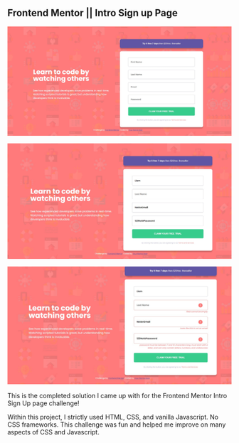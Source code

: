 ## Frontend Mentor || Intro Sign up Page

![Screenshot](images/empty.jpg)

![Screenshot](images/input.jpg)

![Screenshot](images/error.jpg)

This is the completed solution I came up with for the Frontend Mentor Intro Sign Up page challenge! 

Within this project, I strictly used HTML, CSS, and vanilla Javascript. No CSS frameworks. This challenge was fun and helped me improve on many aspects of CSS and Javascript.
